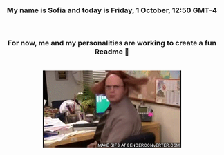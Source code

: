 


<div align="center">
<h3 >My name is Sofia and today is Friday, 1 October, 12:50 GMT-4</h3><br>
<h3 >For now, me and my personalities are working to create a fun Readme 👋
</h3><br>
<img src='img/dwight.gif' alt='working...'/>
</div>
